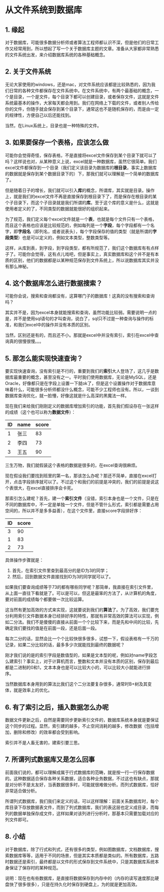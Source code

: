 # 从文件系统到数据库

## 1. 缘起

对于数据库，可能很多数据分析师或者算法工程师都认识不深，但是他们的日常工作又经常用到，所以想起了写一个关于数据库主题的文章。准备从大家都非常熟悉的文件系统出发，来介绍数据库系统的各种基础概念。

## 2. 关于文件系统

无论大家使用的windows，还是mac，对文件系统应该都是比较熟悉的，因为我们日常的各种文件都保存在文件系统中。在文件系统中，有两个最基础的概念，一个是目录，一个是文件，每个目录下都可以创建目录，或者保存文件，这就是文件系统最基本的操作，大家每天都会用到。我们在网络上下载的文件，或者别人传给你的文件，你随手就会保存到某个目录下，通常这也不是随机保存的，而是由一定的规律性，方便自己以后还能找到。

当然，在Linux系统上，目录也是一种特殊的文件。

## 3. 如果要保存一个表格，应该怎么做

可能你会觉得奇怪，保存表格，不是直接将excel文件保存到某个目录下就可以了吗？这样说也对，从某种意义上说，excel就是一种数据库，虽然它很简单。我们excel文件都保存到一个目录（我们定义该目录为数据库的**根目录**，事实上数据库的数据就是保存到某个数据目录下的）下，那我们就可以理解是一个简单的数据库了。

但是随着日子的增长，我们就可以引入**库**的概念，所谓库，其实就是目录。操作上，就是我们的excel文件不再是直接保存到根目录下了，而是保存在根目录的某个子目录下，而这个子目录就是我们所谓的**库**。至于这个库的意义是什么，这就是使用者定义的了，不同类型的数据就能很好的组织起来。

为了规范，我们定义每个excel文件就是一个**表**，也就是每个文件只有一个表格，而且这个表格也应该是比较规范的，例如每列是一个**字段**，每个字段都有一个名字，即**字段名**（即列名，或者说表头），每个字段保存的值的类型（就是所谓的**字段类型**）也是可以定义的，例如文本类型，整数类型等。

这样，从库到表，到字段，到字段类型，都有所规范了，我们这个数据库有有点样子了。可能你会觉得，这有点儿戏吧，但是事实上，真实数据库和这个并不是有本质的区别，他们的数据都是以某种规范保存到文件系统上，所以说数据库其实并没有那么神秘。

## 4. 这个数据库怎么进行数据搜索？

可能你会说，搜索和查询都没有，这算哪门子的数据库！这真的没有搜索和查询吗？

其实并不是，因为excel本身就能搜索和查询，虽然功能比较弱。需要说明一点的是，并不是使用sql语句的才叫查询，说白了，sql只不过是一种查询与操作的标准，和我们excel中的操作并没有本质的区别。

当然，区别还是有的，而且还不小。那就是excel中并没有索引，索引在excel中查询真的很慢很慢。。。

## 5. 那怎么能实现快速查询？

要实现快速查询，没有索引是不行的，重要到我们的**索引**大人登场了，这几乎是数据库最重要的概念，甚至没有之一。平时我们使用数据库，无论是MySQL，还是Oracle，好像都只是在字段上设置一下就ok了，但是这个设置操作对于数据库意味着什么，可能很多分析师都没什么概念，可能不少工程师也没有。所以，一谈到数据库查询优化，就一脸懵，好像这就是什么高深的黑魔法一样。

现在我们来给我们刚刚定义的数据库增加索引的功能，首先我们假设存在一张这样的成绩（这个也可以称为**数据文件**）：

ID  | name | score
--- | ---- | -----
1   | 张三 | 83
2   | 李四 | 73
3   | 王五 | 90

三生万物，我们就假装这个表格的数据是很多的，在excel查询很麻烦。

现在假设我们要找到班里的第一名，那该怎么办呢？那还不简单，直接在excel打开，点击字段排序就可以了。不过这个和我们的前提是冲突的，我们的前提是说这个表很大，在excel直接排序会卡死。

那索引怎么建呢？首先，建一个**索引文件**（没错，索引本身也是一个文件，只是在不同的数据库中，不一定是单独一个文件，但是不管什么形式，索引都是需要占用空间的，所以并不是多多益善），在这个文件里，直接score字段排好序：

ID  | score
--- | -----
3   | 90
1   | 83
2   | 73

具体操作步骤就是：

1. 首先，在索引文件里查到最高分的是ID为3的同学；
2. 然后，回到数据文件直接找到ID为3的同学就可以了。

如果我们要查询成绩等于73的都有哪些同学呢？那简单，我直接在索引文件里，从上面一直往下看就是了。可以是可以，但这是最笨的方法了，从计算机的角度，要对前面的成绩每个都要做一次比较运算。

这当然有更加高效的方式来实现，这就要说到我们的**算法**了。为了高效，我们要充分利用索引文件数据本身已经排好序的特性，那就有非常高效的算法可以实现，例如二分法。我们不是傻傻的直接从前面一个个比较下来，而是先和中间的比较，先确定我们要找的值是在前面一段，还是后面一段。

每次二分的话，显然会比一个个比较快很多很多，试想一下，假设表格有一千万的记录，如果二分比较的话，最多多少次就能找到最终的数据呢？

刚才我们说的是的索引字段是数值型的，如果是文本型的呢，例如对name字段怎么建索引？事实上，对于计算机而言，整数和文本并没有本质的区别，保存到最后都是二进制的0和1，文本本身也是可以比较大小的，可以比较大小就能进行排序。

当然数据库本身用到的算法比我们这个二分法要复杂很多，通常时B+树及其变体，就是效率上的优化。

## 6. 有了索引之后，插入数据怎么办呢

数据文件更新之后，自然是需要同步更新索引文件的，数据库系统本身就是要保证这个同步的过程。显然，索引建的越多，不止空间消耗的越多，修改数据（包括增加，删除和修改）的效率都会受到影响。

索引并不是人畜无害的，建索引要三思。

## 7. 所谓列式数据库又是怎么回事

前面我们说的，都可以理解成属于行式数据库的范畴，就是按一行一行保存数据的。这种数据适合保存各种关系数据，适合各种业务数据，不过这也有缺点，那就是对分析不是太友好，当表数据很多时，可能就很难做分析。而列式数据库，恰好非常适合做分析。

所谓列式数据库，我们我们来定义的话，可以这样理解：前面关系数据库时，每个库目录下存放数据表文件，而到了列式数据库，我们的表这层也定义成目录，而每列的数据单独保存成文件，这样如果对该列进行分析时，那基本只需要加载对应的列文件即可。

## 8. 小结

对于数据库，除了行式和列式，还有很多的类型，例如图数据库，文档数据库，搜索数据库等等，适用于不同的场景，但是其实本质都是类似的。所有数据库，五路时数据还是索引，最终都是以文件的形式保存到文件系统中，只是其数据库系统本身保证了保存时的某种规范。

说明：现在也有些数据库，是直接将数据保存到内存中的（内存的读写速度那比硬盘快了很多很多），只是在持久化时保存到硬盘上，为的就是更加高效。